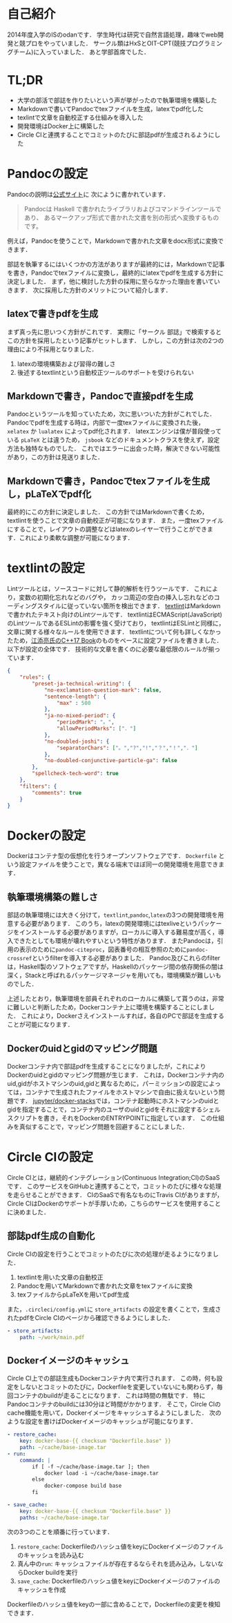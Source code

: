 # 自己紹介
2014年度入学のISのodanです．
学生時代は研究で自然言語処理，趣味でweb開発と競プロをやっていました．
サークル類はHxSとOIT-CPT(競技プログラミングチーム)に入っていました．
あと学部首席でした．

# TL;DR
- 大学の部活で部誌を作りたいという声が挙がったので執筆環境を構築した
- Markdownで書いてPandocでtexファイルを生成，latexでpdf化した
- texlintで文章を自動校正する仕組みを導入した
- 開発環境はDocker上に構築した
- Circle CIと連携することでコミットのたびに部誌pdfが生成されるようにした

# Pandocの設定
Pandocの説明は[公式サイト](http://sky-y.github.io/site-pandoc-jp/users-guide/)に
次にように書かれています．

> Pandocは Haskell で書かれたライブラリおよびコマンドラインツールであり、 あるマークアップ形式で書かれた文書を別の形式へ変換するものです。

例えば，Pandocを使うことで，Markdownで書かれた文章をdocx形式に変換できます．

部誌を執筆するにはいくつかの方法がありますが最終的には，Markdownで記事を書き，Pandocでtexファイルに変換し，最終的にlatexでpdfを生成する方針に決定しました．
まず，他に検討した方針の採用に至らなかった理由を書いていきます．
次に採用した方針のメリットについて紹介します．

## latexで書きpdfを生成
まず真っ先に思いつく方針がこれです．
実際に「サークル 部誌」で検索するとこの方針を採用したという記事がヒットします．
しかし，この方針は次の2つの理由により不採用となりました．

1. latexの環境構築および習得の難しさ
2. 後述するtextlintという自動校正ツールのサポートを受けられない

## Markdownで書き，Pandocで直接pdfを生成
Pandocというツールを知っていたため，次に思いついた方針がこれでした．
Pandocでpdfを生成する時は，内部で一度texファイルに変換された後， `xelatex` か `lualatex` によってpdf化されます．
latexエンジンは僕が普段使っている `pLaTeX` とは違うため， `jsbook` などのドキュメントクラスを使えず，設定方法も独特なものでした．
これではエラーに出会った時，解決できない可能性があり，この方針は見送りました．

## Markdownで書き，Pandocでtexファイルを生成し，pLaTeXでpdf化
最終的にこの方針に決定しました．
この方針ではMarkdownで書くため，textlintを使うことで文章の自動校正が可能になります．
また，一度texファイルにすることで，レイアウトの調整などはlatexのレイヤーで行うことができます．これにより柔軟な調整が可能になります．

# textlintの設定
Lintツールとは，ソースコードに対して静的解析を行うツールです．
これにより，変数の初期化忘れなどのバグや， カッコ周辺の空白の挿入し忘れなどのコーディングスタイルに従っていない箇所を検出できます．
[textlint](http://efcl.info/2014/12/30/textlint/)はMarkdownで書かれたテキスト向けのLintツールです．
textlintはECMAScript(JavaScript)のLintツールであるESLintの影響を強く受けており， textlintはESLintと同様に，文章に関する様々なルールを使用できます．
textlintについて何も詳しくなかったため，[江添亮氏のC++17 Book](https://github.com/EzoeRyou/cpp17book)のものをベースに設定ファイルを書きました．
以下が設定の全体です．
技術的な文章を書くのに必要な最低限のルールが揃っています．

```json
{
    "rules": {
        "preset-ja-technical-writing": {
            "no-exclamation-question-mark": false,
            "sentence-length": {
                "max" : 500
            },
            "ja-no-mixed-period": {
                "periodMark": "。",
                "allowPeriodMarks": ["．"]
            },
            "no-doubled-joshi": {
                "separatorChars": ["。","?","!","？","！","．"]
            },
            "no-doubled-conjunctive-particle-ga": false
        },
        "spellcheck-tech-word": true
    },
    "filters": {
        "comments": true
    }
}
```

# Dockerの設定
Dockerはコンテナ型の仮想化を行うオープンソフトウェアです．
`Dockerfile` という設定ファイルを使うことで，異なる端末でほぼ同一の開発環境を用意できます．

## 執筆環境構築の難しさ
部誌の執筆環境には大きく分けて，`textlint`,`pandoc`,`latex`の3つの開発環境を用意する必要があります．
このうち，latexの開発環境にはtexliveというパッケージをインストールする必要がありますが，ローカルに導入する難易度が高く，導入できたとしても環境が壊れやすいという特性があります．
またPandocは，引用の表示のために`pandoc-citeproc`，図表番号の相互参照のために`pandoc-crossref`というfilterを導入する必要がありました．
Pandoc及びこれらのfilterは，Haskell製のソフトウェアですが，Haskellのパッケージ間の依存関係の闇は深く，Stackと呼ばれるパッケージマネージャを用いても，環境構築が難しいものでした．

上述したとおり，執筆環境を部員それぞれのローカルに構築して貰うのは，非常に難しいと判断したため，Dockerコンテナ上に環境を構築することにしました．
これにより，Dockerさえインストールすれば，各自のPCで部誌を生成することが可能になります．

## Dockerのuidとgidのマッピング問題
Dockerコンテナ内で部誌pdfを生成することになりましたが，これによりDockerのuidとgidのマッピング問題が生じます．
これは，Dockerコンテナ内のuid,gidがホストマシンのuid,gidと異なるために，パーミッションの設定によっては，コンテナで生成されたファイルをホストマシンで自由に扱えないという問題です．
[jupyter/docker-stacks](https://github.com/jupyter/docker-stacks)では，コンテナ起動時にホストマシンのuidとgidを指定することで，コンテナ内のユーザのuidとgidをそれに設定するシェルスクリプトを書き，それをDockerのENTRYPOINTに指定しています．
この仕組みを真似することで，マッピング問題を回避することにしました．

# Circle CIの設定
Circle CIとは，継続的インテグレーション(Continuous Integration;CI)のSaaSです．
このサービスをGitHubと連携することで，コミットのたびに様々な処理を走らせることができます．
CIのSaaSで有名なものにTravis CIがありますが，Circle CIはDockerのサポートが手厚いため，こちらのサービスを使用することに決めました．

## 部誌pdf生成の自動化
Circle CIの設定を行うことでコミットのたびに次の処理が走るようになりました．

1. textlintを用いた文章の自動校正
2. Pandocを用いてMarkdownで書かれた文章をtexファイルに変換
3. texファイルからpLaTeXを用いてpdf生成

また，`.circleci/config.yml`に `store_artifacts` の設定を書くことで，生成されたpdfをCircle CIのページから確認できるようにしました．
```yaml
- store_artifacts:
    path: ~/work/main.pdf
```

## Dockerイメージのキャッシュ
Circle CI上での部誌生成もDockerコンテナ内で実行されます．
この時，何も設定をしないとコミットのたびに，Dockerfileを変更していないにも関わらず，毎回コンテナのbuildが走ることになります．
これは時間の無駄です．
特にPandocコンテナのbuildには30分ほど時間がかかります．
そこで，Circle CIのcache機能を用いて，Dockerイメージをキャッシュするようにしました．
次のような設定を書けばDockerイメージのキャッシュが可能になります．

```yaml
- restore_cache:
    key: docker-base-{{ checksum "Dockerfile.base" }}
    path: ~/cache/base-image.tar
- run:
    command: |
        if [ -f ~/cache/base-image.tar ]; then
            docker load -i ~/cache/base-image.tar
        else
            docker-compose build base
        fi

- save_cache:
    key: docker-base-{{ checksum "Dockerfile.base" }}
    paths: ~/cache/base-image.tar
```

次の3つのことを順番に行っています．

1. `restore_cache`: Dockerfileのハッシュ値をkeyにDockerイメージのファイルのキャッシュを読み込む
2. 真ん中の`run`: キャッシュファイルが存在するならそれを読み込み，しないならDocker buildを実行
3. `save_cache`: Dockerfileのハッシュ値をkeyにDockerイメージのファイルのキャッシュを作成

Dockerfileのハッシュ値をkeyの一部に含めることで，Dockerfileの変更を検知できます．

